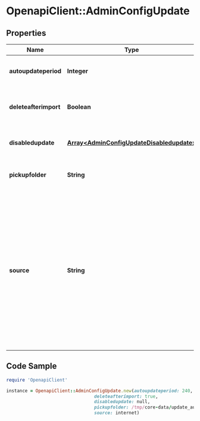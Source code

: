 # OpenapiClient::AdminConfigUpdate

## Properties

Name | Type | Description | Notes
------------ | ------------- | ------------- | -------------
**autoupdateperiod** | **Integer** | The interval (in minutes) for checking for new updates. | [optional] 
**deleteafterimport** | **Boolean** | If you want to clean the pickup folder after the updates have been applied. | [optional] 
**disabledupdate** | [**Array&lt;AdminConfigUpdateDisabledupdate&gt;**](AdminConfigUpdateDisabledupdate.md) | Lockdown a time interval when the engines are not allowed to update. | [optional] 
**pickupfolder** | **String** | The folder where MetaDefender will look for the new engine files. | [optional] 
**source** | **String** | Define where the updates will be loaded from. &lt;p&gt; This can be either:   * &#x60;internet&#x60; -&gt; if selected, will check for new updates every &#x60;autoupdateperiod&#x60; minutes   * &#x60;folder&#x60; -&gt; make sure that MetaDefender has access/permission to that folder   * &#x60;manual&#x60; -&gt; requires manually uploading the packages in Inventory &gt; Modules &gt; Upload package.  | [optional] 

## Code Sample

```ruby
require 'OpenapiClient'

instance = OpenapiClient::AdminConfigUpdate.new(autoupdateperiod: 240,
                                 deleteafterimport: true,
                                 disabledupdate: null,
                                 pickupfolder: /tmp/core-data/update_autoadd,
                                 source: internet)
```



